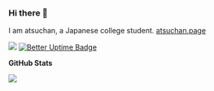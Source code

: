 ### Hi there 👋

I am atsuchan, a Japanese college student. [atsuchan.page](https://atsuchan.page)


[![](https://img.shields.io/mastodon/follow/000000001?domain=https%3A%2F%2Fatsuchan.page&style=social)](https://atsuchan.page/@atsuchan)
[![Better Uptime Badge](https://betteruptime.com/status-badges/v1/monitor/7ndy.svg)](https://betteruptime.com/?utm_source=status_badge)

**GitHub Stats**

<a href="https://github.com/anuraghazra/github-readme-stats">
  <img align="left" src="https://github-readme-stats.vercel.app/api?username=atsu1125&count_private=true&show_icons=true" />
</a>

<!--
**atsu1125/atsu1125** is a ✨ _special_ ✨ repository because its `README.md` (this file) appears on your GitHub profile.

Here are some ideas to get you started:

- 🔭 I’m currently working on ...
- 🌱 I’m currently learning ...
- 👯 I’m looking to collaborate on ...
- 🤔 I’m looking for help with ...
- 💬 Ask me about ...
- 📫 How to reach me: ...
- 😄 Pronouns: ...
- ⚡ Fun fact: ...
-->
